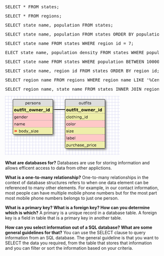 <!-- 1. Select all data for all states. -->
<pre>
SELECT * FROM states;
</pre>

<!-- 2. Select all data for all regions. -->
<pre>
SELECT * FROM regions;
</pre>

<!-- 3. Select the state_name and population for all states. -->
<pre>
SELECT state_name, population FROM states;
</pre>

<!-- 4. Select the state_name and population for all states ordered by population. The state with the highest population should be at the top. -->
<pre>
SELECT state_name, population FROM states ORDER BY population DESC;
</pre>

<!-- 5. Select the state_name for the states in region 7. -->
<pre>
SELECT state_name FROM states WHERE region_id = 7;
</pre>

<!-- 6. Select the state_name and population_density for states with a population density over 50 ordered from least to most dense. -->
<pre>
ELECT state_name, population_density FROM states WHERE population_density > 50 ORDER BY population_density;
</pre>

<!-- 7. Select the state_name for states with a population between 1 million and 1.5 million people -->
<pre>
SELECT state_name FROM states WHERE population BETWEEN 1000000 AND 1500000;
</pre>

<!-- 8. Select the state_name and region_id for states ordered by region in ascending order. -->
<pre>
SELECT state_name, region_id FROM states ORDER BY region_id;
</pre>

<!-- 9. Select the region_name for the regions with "Central" in the name. -->
<pre>
SELECT region_name FROM regions WHERE region_name LIKE '%Central';
</pre>

<!-- 10. Select the region_name and the state_name for all states and regions in ascending order by region_id. Refer to the region by name. (This will involve joining the tables). -->
<pre>
SELECT region_name, state_name FROM states INNER JOIN regions ON states.region_id=regions.id ORDER bY region_id;
</pre>

![SCHEMA](imgs/schema.PNG)


**What are databases for?**
Databases are use for storing information and allows efficent access
to data from other applictions.

**What is a one-to-many relationship?**
One-to-many relationships in the context of database structures refers to
when one data element can be referenced to many other elements.  For example, in our contact information, most people can have multiple mobile phone numbers but for the most part most mobile phone numbers belongs to just one person.

**What is a primary key? What is a foreign key? How can you determine which is which?**
A primary is a unique record in a database table. A foreign key is
a field in table that is a primary key in another table.

**How can you select information out of a SQL database? What are some general guidelines for that?**
You can use the SELECT clause to query information from an SQL database.
The general guideline is that you want to SELECT the data you required,
from the table that stores that information and you can filter or sort the
information based on your criteria.



